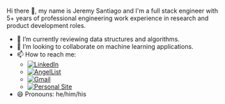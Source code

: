 Hi there 👋, my name is Jeremy Santiago and I'm a full stack engineer with 5+ years of professional engineering work experience in research and product development roles.

- 🌱 I’m currently reviewing data structures and algorithms.
- 👯 I’m looking to collaborate on machine learning applications.
- 📫 How to reach me:
     - [![LinkedIn](https://img.shields.io/badge/linkedin-%230077B5.svg?style=for-the-badge&logo=linkedin&logoColor=white)](https://www.linkedin.com/in/jeremy-santiago-11b05367)
     - [![AngelList](https://img.shields.io/badge/AngelList-%23D4D4D4.svg?style=for-the-badge&logo=AngelList&logoColor=white)](https://angel.co/u/jeremy-santiago-1)
     - [![Gmail](https://img.shields.io/badge/Gmail-D14836?style=for-the-badge&logo=gmail&logoColor=white)](mailto:9jsantiago4@gmail.com)
     - [![Personal Site](https://img.shields.io/badge/-Personal%20Portfolio%20-green?style=for-the-badge)](https://jeremy-santiago.com/)
- 😄 Pronouns: he/him/his



<!--
**sajeremy/sajeremy** is a ✨ _special_ ✨ repository because its `README.md` (this file) appears on your GitHub profile.

Here are some ideas to get you started:

- 🔭 I’m currently working on ...
- 🌱 I’m currently learning ...
- 👯 I’m looking to collaborate on ...
- 🤔 I’m looking for help with ...
- 💬 Ask me about ...
- 📫 How to reach me: 9jsantiago4@gmail.com
- 😄 Pronouns: he/him/his
- ⚡ Fun fact: ...
-->
